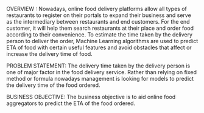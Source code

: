 OVERVIEW : 
Nowadays, online food delivery platforms allow all types of restaurants to register on their portals to expand their business and serve as the intermediary between 
restaurants and end customers. For the end customer, it will help them search restaurants at their place and order food according to their convenience. To estimate the time 
taken by the delivery person to deliver the order, Machine Learning algorithms are used to predict ETA of food with certain useful features and avoid obstacles that affect or 
increase the delivery time of food.

PROBLEM STATEMENT: 
The delivery time taken by the delivery person is one of major factor in the food delivery service. Rather than relying on fixed method or formula nowadays management is looking
for models to predict the delivery time of the food ordered.

BUSINESS OBJECTIVE: 
The business objective is to aid online food aggregators to predict the ETA of the food ordered.

